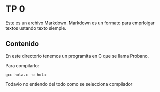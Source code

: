 # TP 0

Este es un archivo Markdown. Markdown es un formato para emprloigar textos ustando texto siemple.

## Contenido

En este directorio tenemos un programita en C que se llama Probano.

Para compilarlo:

```
gcc hola.c -o hola
 ```

Todavio no entiendo del todo como se selecciona compilador

